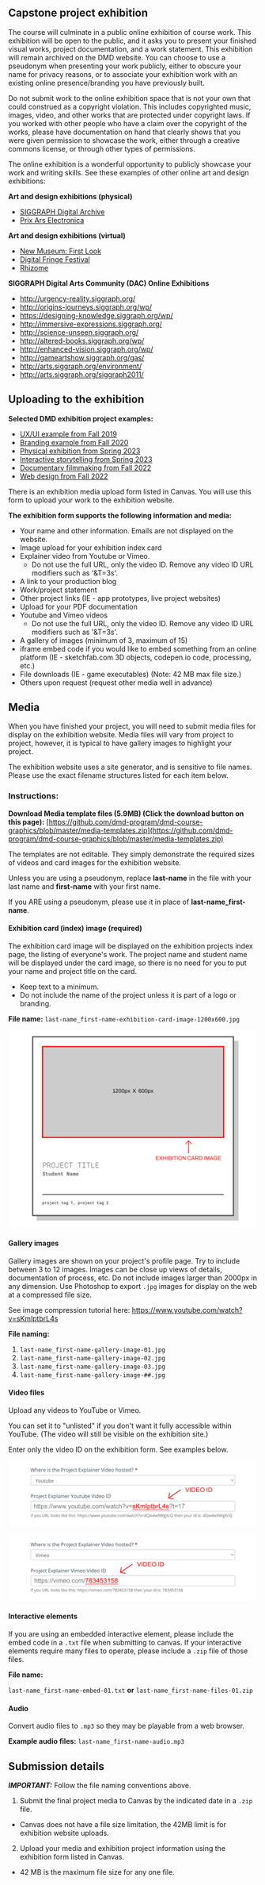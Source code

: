 ## Capstone project exhibition

The course will culminate in a public online exhibition of course work. This exhibition will be open to the public, and it asks you to present your finished visual works, project documentation, and a work statement. This exhibition will remain archived on the DMD website. You can choose to use a pseudonym when presenting your work publicly, either to obscure your name for privacy reasons, or to associate your exhibition work with an existing online presence/branding you have previously built.

Do not submit work to the online exhibition space that is not your own that could construed as a copyright violation. This includes copyrighted music, images, video, and other works that are protected under copyright laws. If you worked with other people who have a claim over the copyright of the works, please have documentation on hand that clearly shows that you were given permission to showcase the work, either through a creative commons license, or through other types of permissions.

The online exhibition is a wonderful opportunity to publicly showcase your work and writing skills. See these examples of other online art and design exhibitions:

**Art and design exhibitions (physical)**

- [SIGGRAPH Digital Archive](https://digitalartarchive.siggraph.org/2d-wall-hung-years/)
- [Prix Ars Electronica](https://ars.electronica.art/prix/en/)

**Art and design exhibitions (virtual)**
- [New Museum: First Look](https://www.newmuseum.org/exhibitions/online)
- [Digital Fringe Festival](https://fringearts.com/digital-fringe-2019/)
- [Rhizome](https://rhizome.org/)

**SIGGRAPH Digital Arts Community (DAC) Online Exhibitions**

- http://urgency-reality.siggraph.org/
- http://origins-journeys.siggraph.org/wp/
- https://designing-knowledge.siggraph.org/wp/
- http://immersive-expressions.siggraph.org/
- http://science-unseen.siggraph.org/
- http://altered-books.siggraph.org/wp/
- http://enhanced-vision.siggraph.org/wp/
- http://gameartshow.siggraph.org/gas/
- http://arts.siggraph.org/environment/
- http://arts.siggraph.org/siggraph2011/

## Uploading to the exhibition

**Selected DMD exhibition project examples:**

* [UX/UI example from Fall 2019](https://dmd.psu.edu/exhibition-19fa-dmd400/projects/cerka-carolyne/)
* [Branding example from Fall 2020](https://dmd.psu.edu/exhibition-20fa-dmd400/projects/grill-aviv/)
* [Physical exhibition from Spring 2023](https://sites.psu.edu/dmdexhibitions/dmd-400-capstone-spring-2023/entry/35/)
* [Interactive storytelling from Spring 2023](https://sites.psu.edu/dmdexhibitions/dmd-400-capstone-spring-2023/entry/44/)
* [Documentary filmmaking from Fall 2022](https://sites.psu.edu/dmdexhibition22fa/2023/01/20/rachel-brunner/)
* [Web design from Fall 2022](https://sites.psu.edu/dmdexhibition22fa/2023/01/15/carly-mojica/)

There is an exhibition media upload form listed in Canvas. You will use this form to upload your work to the exhibition website.

**The exhibition form supports the following information and media:**

* Your name and other information. Emails are not displayed on the website.
* Image upload for your exhibition index card
* Explainer video from Youtube or Vimeo.
  * Do not use the full URL, only the video ID. Remove any video ID URL modifiers such as '&T=3s'.
* A link to your production blog
* Work/project statement
* Other project links (IE - app prototypes, live project websites)
* Upload for your PDF documentation
* Youtube and Vimeo videos
  * Do not use the full URL, only the video ID. Remove any video ID URL modifiers such as '&T=3s'.
* A gallery of images (minimum of 3, maximum of 15)
* iframe embed code if you would like to embed something from an online platform (IE - sketchfab.com 3D objects, codepen.io code, processing, etc.)
* File downloads (IE - game executables) (Note: 42 MB max file size.)
* Others upon request (request other media well in advance)

## Media

When you have finished your project, you will need to submit media files for display on the exhibition website. Media files will vary from project to project, however, it is typical to have gallery images to highlight your project.

The exhibition website uses a site generator, and is sensitive to file names. Please use the exact filename structures listed for each item below.

### Instructions:

**Download Media template files (5.9MB) (Click the download button on this page):** [https://github.com/dmd-program/dmd-course-graphics/blob/master/media-templates.zip](https://github.com/dmd-program/dmd-course-graphics/blob/master/media-templates.zip)

The templates are not editable. They simply demonstrate the required sizes of videos and card images for the exhibition website.

Unless you are using a pseudonym, replace **last-name** in the file with your last name and **first-name** with your first name.

If you ARE using a pseudonym, please use it in place of **last-name\_first-name**.

#### Exhibition card (index) image (required)

The exhibition card image will be displayed on the exhibition projects index page, the listing of everyone's work. The project name and student name will be displayed under the card image, so there is no need for you to put your name and project title on the card.

* Keep text to a minimum.
* Do not include the name of the project unless it is part of a logo or branding.

**File name:** `last-name_first-name-exhibition-card-image-1200x600.jpg`

![exhibition card example image](/assets/exhibition-card-image-example.jpg)

#### Gallery images

Gallery images are shown on your project's profile page. Try to include between 3 to 12 images. Images can be close up views of details, documentation of process, etc. Do not include images larger than 2000px in any dimension. Use Photoshop to export `.jpg` images for display on the web at a compressed file size.

See image compression tutorial here: https://www.youtube.com/watch?v=sKmlptbrL4s

**File naming:**

1. `last-name_first-name-gallery-image-01.jpg`
2. `last-name_first-name-gallery-image-02.jpg`
3. `last-name_first-name-gallery-image-03.jpg`
4. `last-name_first-name-gallery-image-##.jpg`


#### Video files

Upload any videos to YouTube or Vimeo.

You can set it to "unlisted" if you don't want it fully accessible within YouTube. \(The video will still be visible on the exhibition site.\)

Enter only the video ID on the exhibition form. See examples below.

![Youtube video id](/assets/youtube-id.jpg)

![Vimeo video id](/assets/vimeo-id.jpg)

#### Interactive elements

If you are using an embedded interactive element, please include the embed code in a `.txt` file when submitting to canvas. If your interactive elements require many files to operate, please include a `.zip` file of those files.

**File name:**

`last-name_first-name-embed-01.txt` **or** `last-name_first-name-files-01.zip`

#### Audio

Convert audio files to `.mp3` so they may be playable from a web browser.

**Example audio files:** `last-name_first-name-audio.mp3`
  
## Submission details

***IMPORTANT:*** Follow the file naming conventions above.

1. Submit the final project media to Canvas by the indicated date in a `.zip` file.
  * Canvas does not have a file size limitation, the 42MB limit is for exhibition website uploads.
2. Upload your media and exhibition project information using the exhibition form listed in Canvas.
  * 42 MB is the maximum file size for any one file.

